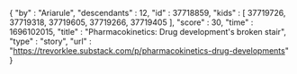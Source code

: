 {
  "by" : "Ariarule",
  "descendants" : 12,
  "id" : 37718859,
  "kids" : [ 37719726, 37719318, 37719605, 37719266, 37719405 ],
  "score" : 30,
  "time" : 1696102015,
  "title" : "Pharmacokinetics: Drug development's broken stair",
  "type" : "story",
  "url" : "https://trevorklee.substack.com/p/pharmacokinetics-drug-developments"
}

